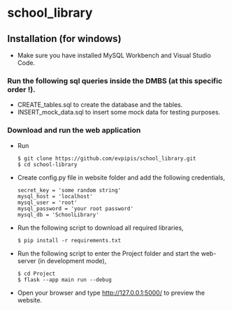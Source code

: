 # school_library

## Installation (for windows)

* Make sure you have installed MySQL Workbench and Visual Studio Code.

### Run the following sql queries inside the DMBS (at this specific order !).

* CREATE_tables.sql to create the database and the tables.
* INSERT_mock_data.sql to insert some mock data for testing purposes.

### Download and run the web application

* Run

      $ git clone https://github.com/evpipis/school_library.git
      $ cd school-library

* Create config.py file in website folder and add the following credentials,

      secret_key = 'some random string'
      mysql_host = 'localhost'
      mysql_user = 'root'
      mysql_password = 'your root password'
      mysql_db = 'SchoolLibrary'
      
* Run the following script to download all required libraries,

      $ pip install -r requirements.txt
      
* Run the following script to enter the Project folder and start the web-server (in development mode),

      $ cd Project
      $ flask --app main run --debug
      
* Open your browser and type http://127.0.0.1:5000/ to preview the website.
